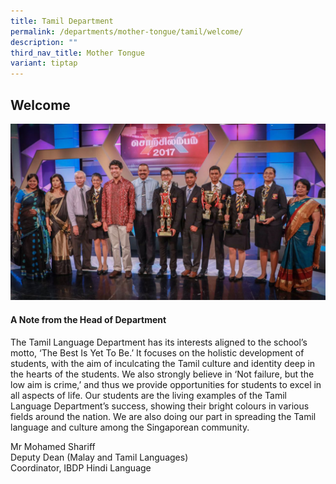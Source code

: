 ```yaml
---
title: Tamil Department
permalink: /departments/mother-tongue/tamil/welcome/
description: ""
third_nav_title: Mother Tongue
variant: tiptap
---
```

Welcome
-------

<a href="/images/Our%20Departments/MAIN.jpeg"> <img src="/images/Our%20Departments/MAIN.jpeg"></a>

#### **A Note from the Head of Department**

The Tamil Language Department has its interests aligned to the school’s motto, ‘The Best Is Yet To Be.’ It focuses on the holistic development of students, with the aim of inculcating the Tamil culture and identity deep in the hearts of the students. We also strongly believe in ‘Not failure, but the low aim is crime,’ and thus we provide opportunities for students to excel in all aspects of life. Our students are the living examples of the Tamil Language Department’s success, showing their bright colours in various fields around the nation. We are also doing our part in spreading the Tamil language and culture among the Singaporean community.

Mr Mohamed Shariff  
Deputy Dean (Malay and Tamil Languages)  
Coordinator, IBDP Hindi Language